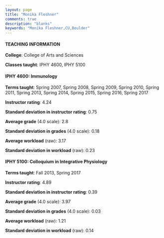 ```yaml
---
layout: page
title: "Monika Fleshner" 
comments: true
description: "blanks"
keywords: "Monika Fleshner,CU,Boulder"
---
```

<head>
<script src="https://ajax.googleapis.com/ajax/libs/jquery/2.1.3/jquery.min.js"></script>
<script src="https://dl.dropboxusercontent.com/s/pc42nxpaw1ea4o9/highcharts.js?dl=0"></script>
<!-- <script src="../assets/js/highcharts.js"></script> -->
<style type="text/css">@font-face {
	font-family: "Bebas Neue";
	src: url(https://www.filehosting.org/file/details/544349/BebasNeue Regular.otf) format("opentype");
	}
	h1.Bebas { 
		font-family: "Bebas Neue", Verdana, Tahoma;
	}
</style>
</head>
	   
#### TEACHING INFORMATION

**College**: College of Arts and Sciences

**Classes taught**: IPHY 4600, IPHY 5100

#### IPHY 4600: Immunology

**Terms taught**: Spring 2007, Spring 2008, Spring 2009, Spring 2010, Spring 2011, Spring 2013, Spring 2014, Spring 2015, Spring 2016, Spring 2017

**Instructor rating**: 4.24

**Standard deviation in instructor rating**: 0.75

**Average grade** (4.0 scale): 2.8

**Standard deviation in grades** (4.0 scale): 0.18

**Average workload** (raw): 3.17

**Standard deviation in workload** (raw): 0.23

#### IPHY 5100: Colloquium in Integrative Physiology

**Terms taught**: Fall 2013, Spring 2017

**Instructor rating**: 4.89

**Standard deviation in instructor rating**: 0.39

**Average grade** (4.0 scale): 3.97

**Standard deviation in grades** (4.0 scale): 0.03

**Average workload** (raw): 1.21

**Standard deviation in workload** (raw): 0.14

